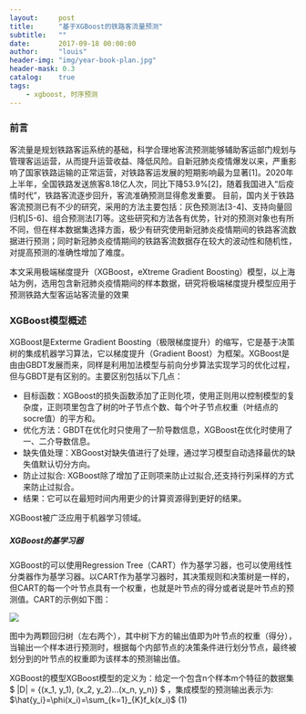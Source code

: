 ```yaml
---
layout:     post
title:      "基于XGBoost的铁路客流量预测"
subtitle:   ""
date:       2017-09-18 00:00:00
author:     "louis"
header-img: "img/year-book-plan.jpg"
header-mask: 0.3
catalog:    true
tags:
    - xgboost, 时序预测
---
```


### 前言

客流量是规划铁路客运系统的基础，科学合理地客流预测能够辅助客运部门规划与管理客运运营，从而提升运营收益、降低风险。自新冠肺炎疫情爆发以来，严重影响了国家铁路运输的正常运营，对铁路客运发展的短期影响最为显著[1]。2020年上半年，全国铁路发送旅客8.18亿人次，同比下降53.9%[2]，随着我国进入“后疫情时代”，铁路客流逐步回升，客流准确预测显得愈发重要。
目前，国内关于铁路客流预测已有不少的研究，采用的方法主要包括：灰色预测法[3-4]、支持向量回归机[5-6]、组合预测法[7]等。这些研究和方法各有优势，针对的预测对象也有所不同，但在样本数据集选择方面，极少有研究使用新冠肺炎疫情期间的铁路客流数据进行预测；同时新冠肺炎疫情期间的铁路客流数据存在较大的波动性和随机性，对提高预测的准确性增加了难度。

本文采用极端梯度提升（XGBoost，eXtreme Gradient Boosting）模型，以上海站为例，选用包含新冠肺炎疫情期间的样本数据，研究将极端梯度提升模型应用于预测铁路大型客运站客流量的效果

### XGBoost模型概述


XGBoost是Exterme Gradient Boosting（极限梯度提升）的缩写，它是基于决策树的集成机器学习算法，它以梯度提升（Gradient Boost）为框架。XGBoost是由由GBDT发展而来，同样是利用加法模型与前向分步算法实现学习的优化过程，但与GBDT是有区别的。主要区别包括以下几点：
    
- 目标函数：XGBoost的损失函数添加了正则化项，使用正则用以控制模型的复杂度，正则项里包含了树的叶子节点个数、每个叶子节点权重（叶结点的socre值）的平方和。
- 优化方法：GBDT在优化时只使用了一阶导数信息，XGBoost在优化时使用了一、二介导数信息。 
- 缺失值处理：XBGoost对缺失值进行了处理，通过学习模型自动选择最优的缺失值默认切分方向。
- 防止过拟合: XGBoost除了增加了正则项来防止过拟合,还支持行列采样的方式来防止过拟合。
- 结果：它可以在最短时间内用更少的计算资源得到更好的结果。 
  
XGBoost被广泛应用于机器学习领域。

##### XGBoost的基学习器

XGBoost的可以使用Regression Tree（CART）作为基学习器，也可以使用线性分类器作为基学习器。以CART作为基学习器时，其决策规则和决策树是一样的，但CART的每一个叶节点具有一个权重，也就是叶节点的得分或者说是叶节点的预测值。CART的示例如下图：

![](https://github.com/louis-xy/louis-xy.github.io/blob/master/img/timeseries_xgboost/xgb.png)

图中为两颗回归树（左右两个），其中树下方的输出值即为叶节点的权重（得分），当输出一个样本进行预测时，根据每个内部节点的决策条件进行划分节点，最终被划分到的叶节点的权重即为该样本的预测输出值。

XGBoost的模型XGBoost模型的定义为：给定一个包含n个样本m个特征的数据集 $ |D| = {(x_1, y_1), (x_2, y_2)...(x_n, y_n)} $ ，集成模型的预测输出表示为:
$\hat{y_i}=\phi(x_i)=\sum_{k=1}_{K}f_k(x_i)$    (1)
